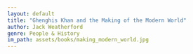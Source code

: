 ```yaml
---
layout: default
title: "Ghenghis Khan and the Making of the Modern World"
author: Jack Weatherford
genre: People & History
im_path: assets/books/making_modern_world.jpg
---
```

